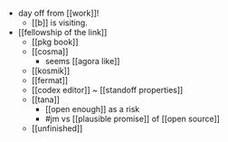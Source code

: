 - day off from [[work]]!
  - [[b]] is visiting.
- [[fellowship of the link]]
  - [[pkg book]]
  - [[cosma]]
    - seems [[agora like]]
  - [[kosmik]]
  - [[fermat]]
  - [[codex editor]] ~ [[standoff properties]]
  - [[tana]]
    - [[open enough]] as a risk
    - #jm vs [[plausible promise]] of [[open source]] 
  - [[unfinished]]
